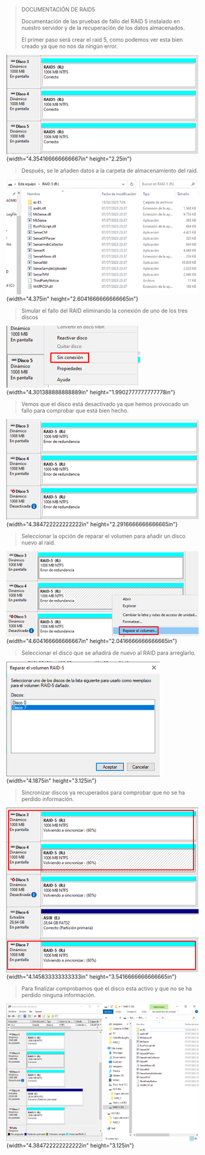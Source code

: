 > DOCUMENTACIÓN DE RAID5
>
> Documentación de las pruebas de fallo del RAID 5 instalado en nuestro
> servidor y de la recuperación de los datos almacenados.
>
> El primer paso será crear el raid 5, como podemos ver esta bien creado
> ya que no nos da ningún error.

![](img2/media/image1.png){width="4.354166666666667in"
height="2.25in"}

> Después, se le añaden datos a la carpeta de almacenamiento del raid.

![](img2/media/image2.png){width="4.375in"
height="2.6041666666666665in"}

> Simular el fallo del RAID eliminando la conexión de uno de los tres
> discos

![](img2/media/image3.png){width="4.301388888888889in"
height="1.9902777777777778in"}

> Vemos que el disco está desactivado ya que hemos provocado un fallo
> para comprobar que está bien hecho.

![](img2/media/image4.png){width="4.384722222222222in"
height="2.2916666666666665in"}

> Seleccionar la opción de reparar el volumen para añadir un disco nuevo
> al raid.

![](img2/media/image5.png){width="4.604166666666667in"
height="2.0416666666666665in"}

> Seleccionar el disco que se añadirá de nuevo al RAID para arreglarlo.

![](img2/media/image6.png){width="4.1875in"
height="3.125in"}

> Sincronizar discos ya recuperados para comprobar que no se ha perdido
> información.

![](img2/media/image7.png){width="4.145833333333333in"
height="3.5416666666666665in"}

> Para finalizar comprobamos que el disco esta activo y que no se ha
> perdido ninguna información.

![](img2/media/image8.png){width="4.384722222222222in"
height="3.125in"}
